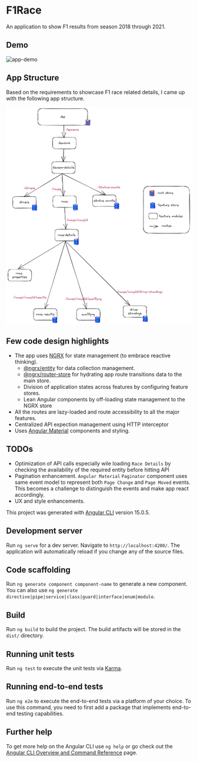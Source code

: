 # F1Race

An application to show F1 results from season 2018 through 2021.

## Demo

![app-demo](./readme-assets/f1-app-demo.gif)

## App Structure

Based on the requirements to showcase F1 race related details, I came up with the following app structure.

![app-structure](./readme-assets/app-architecture.png)

## Few code design highlights

- The app uses  [NGRX](https://ngrx.io/) for state management (to embrace reactive thinking).
    - [@ngrx/entity](https://ngrx.io/guide/entity) for data collection management.
    - [@ngrx/router-store](https://ngrx.io/guide/router-store) for hydrating app route transitions data to the main store.
    - Division of application states across features by configuring feature stores.
    - Lean Angular components by off-loading state management to the NGRX store 
- All the routes are lazy-loaded and route accessibility to all the major features.
- Centralized API expection management using HTTP interceptor
- Uses [Angular Material](https://material.angular.io/components/categories) components and styling.

## TODOs

- Optimization of API calls especially wile loading `Race Details` by checking the availability of the required entity before hitting API
- Pagination enhancement. `Angular Material` `Paginator` component uses same event model to represent both `Page Change` and `Page Moved` events. This becomes a challenge to distinguish the events and make app react accordingly. 
- UX and style enhancements.


This project was generated with [Angular CLI](https://github.com/angular/angular-cli) version 15.0.5.

## Development server

Run `ng serve` for a dev server. Navigate to `http://localhost:4200/`. The application will automatically reload if you change any of the source files.

## Code scaffolding

Run `ng generate component component-name` to generate a new component. You can also use `ng generate directive|pipe|service|class|guard|interface|enum|module`.

## Build

Run `ng build` to build the project. The build artifacts will be stored in the `dist/` directory.

## Running unit tests

Run `ng test` to execute the unit tests via [Karma](https://karma-runner.github.io).

## Running end-to-end tests

Run `ng e2e` to execute the end-to-end tests via a platform of your choice. To use this command, you need to first add a package that implements end-to-end testing capabilities.

## Further help

To get more help on the Angular CLI use `ng help` or go check out the [Angular CLI Overview and Command Reference](https://angular.io/cli) page.

